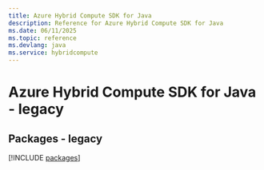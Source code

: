 ```yaml
---
title: Azure Hybrid Compute SDK for Java
description: Reference for Azure Hybrid Compute SDK for Java
ms.date: 06/11/2025
ms.topic: reference
ms.devlang: java
ms.service: hybridcompute
---
```

# Azure Hybrid Compute SDK for Java - legacy
## Packages - legacy
[!INCLUDE [packages](hybrid-compute-index.md)]